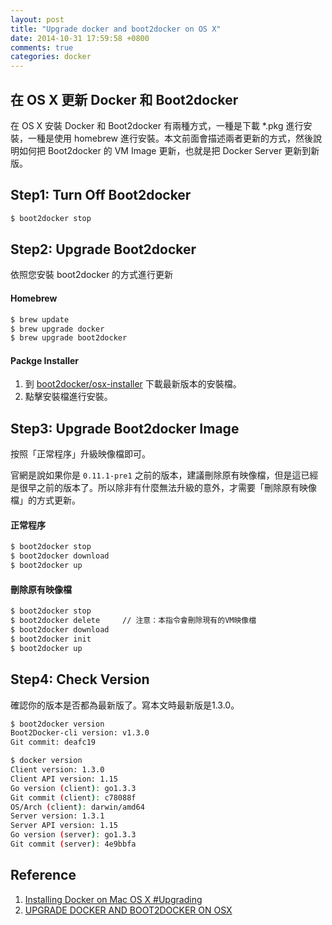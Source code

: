 ```yaml
---
layout: post
title: "Upgrade docker and boot2docker on OS X"
date: 2014-10-31 17:59:58 +0800
comments: true
categories: docker
---
```


在 OS X 更新 Docker 和 Boot2docker
---------------------------------

在 OS X 安裝 Docker 和 Boot2docker 有兩種方式，一種是下載 *.pkg 進行安裝，一種是使用 homebrew 進行安裝。本文前面會描述兩者更新的方式，然後說明如何把 Boot2docker 的 VM Image 更新，也就是把 Docker Server 更新到新版。

<!-- more -->

## Step1: Turn Off Boot2docker

```bash
$ boot2docker stop
```

## Step2: Upgrade Boot2docker

依照您安裝 boot2docker 的方式進行更新

#### Homebrew

```bash
$ brew update
$ brew upgrade docker
$ brew upgrade boot2docker
```

#### Packge Installer

1. 到 [boot2docker/osx-installer](https://github.com/boot2docker/osx-installer/releases) 下載最新版本的安裝檔。
2. 點擊安裝檔進行安裝。


## Step3: Upgrade Boot2docker Image

按照「正常程序」升級映像檔即可。

官網是說如果你是 `0.11.1-pre1` 之前的版本，建議刪除原有映像檔，但是這已經是很早之前的版本了。所以除非有什麼無法升級的意外，才需要「刪除原有映像檔」的方式更新。

#### 正常程序
```bash
$ boot2docker stop
$ boot2docker download
$ boot2docker up
```

#### 刪除原有映像檔
```bash
$ boot2docker stop
$ boot2docker delete     // 注意：本指令會刪除現有的VM映像檔
$ boot2docker download
$ boot2docker init
$ boot2docker up
```

## Step4: Check Version
確認你的版本是否都為最新版了。寫本文時最新版是1.3.0。

```bash
$ boot2docker version
Boot2Docker-cli version: v1.3.0
Git commit: deafc19

$ docker version
Client version: 1.3.0
Client API version: 1.15
Go version (client): go1.3.3
Git commit (client): c78088f
OS/Arch (client): darwin/amd64
Server version: 1.3.1
Server API version: 1.15
Go version (server): go1.3.3
Git commit (server): 4e9bbfa
```

## Reference
1. [Installing Docker on Mac OS X #Upgrading](http://docs.docker.com/installation/mac/#upgrading)
2. [UPGRADE DOCKER AND BOOT2DOCKER ON OSX](http://blog.javabien.net/2014/03/17/upgrade-docker-and-boot2docker-on-osx/)
